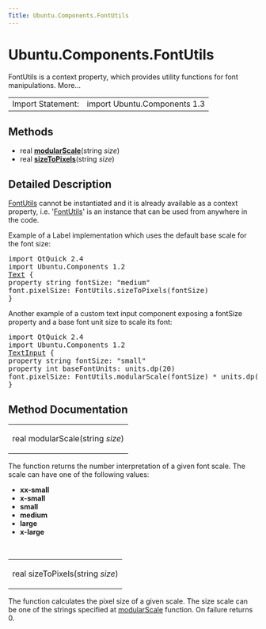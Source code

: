 ```yaml
---
Title: Ubuntu.Components.FontUtils
---
```


# Ubuntu.Components.FontUtils

<span class="subtitle"></span>
<!-- $$$FontUtils-brief -->
<p>FontUtils is a context property, which provides utility functions for font manipulations. More...</p>
<!-- @@@FontUtils -->
<table class="alignedsummary">
<tr><td class="memItemLeft rightAlign topAlign"> Import Statement:</td><td class="memItemRight bottomAlign"> import Ubuntu.Components 1.3</td></tr></table><ul>
</ul>
<h2 id="methods">Methods</h2>
<ul>
<li class="fn">real <b><b><a href="#modularScale-method">modularScale</a></b></b>(string <i>size</i>)</li>
<li class="fn">real <b><b><a href="#sizeToPixels-method">sizeToPixels</a></b></b>(string <i>size</i>)</li>
</ul>
<!-- $$$FontUtils-description -->
<h2 id="details">Detailed Description</h2>
</p>
<p><a href="index.html">FontUtils</a> cannot be instantiated and it is already available as a context property, i.e&#x2e; '<a href="index.html">FontUtils</a>' is an instance that can be used from anywhere in the code.</p>
<p>Example of a Label implementation which uses the default base scale for the font size:</p>
<pre class="qml">import QtQuick 2.4
import Ubuntu.Components 1.2
<span class="type"><a href="QtQuick.Text.md">Text</a></span> {
property <span class="type">string</span> <span class="name">fontSize</span>: <span class="string">&quot;medium&quot;</span>
<span class="name">font</span>.pixelSize: <span class="name">FontUtils</span>.<span class="name">sizeToPixels</span>(<span class="name">fontSize</span>)
}</pre>
<p>Another example of a custom text input component exposing a fontSize property and a base font unit size to scale its font:</p>
<pre class="qml">import QtQuick 2.4
import Ubuntu.Components 1.2
<span class="type"><a href="QtQuick.TextInput.md">TextInput</a></span> {
property <span class="type">string</span> <span class="name">fontSize</span>: <span class="string">&quot;small&quot;</span>
property <span class="type">int</span> <span class="name">baseFontUnits</span>: <span class="name">units</span>.<span class="name">dp</span>(<span class="number">20</span>)
<span class="name">font</span>.pixelSize: <span class="name">FontUtils</span>.<span class="name">modularScale</span>(<span class="name">fontSize</span>) <span class="operator">*</span> <span class="name">units</span>.<span class="name">dp</span>(<span class="name">baseFontUnits</span>)
}</pre>
<!-- @@@FontUtils -->
<h2>Method Documentation</h2>
<!-- $$$modularScale -->
<table class="qmlname"><tr valign="top" id="modularScale-method"><td class="tblQmlFuncNode"><p><span class="type">real</span> <span class="name">modularScale</span>(<span class="type">string</span><i> size</i>)</p></td></tr></table><p>The function returns the number interpretation of a given font scale. The scale can have one of the following values:</p>
<ul>
<li><b>xx-small</b></li>
<li><b>x-small</b></li>
<li><b>small</b></li>
<li><b>medium</b></li>
<li><b>large</b></li>
<li><b>x-large</b></li>
</ul>
<!-- @@@modularScale -->
<br/>
<!-- $$$sizeToPixels -->
<table class="qmlname"><tr valign="top" id="sizeToPixels-method"><td class="tblQmlFuncNode"><p><span class="type">real</span> <span class="name">sizeToPixels</span>(<span class="type">string</span><i> size</i>)</p></td></tr></table><p>The function calculates the pixel size of a given scale. The size scale can be one of the strings specified at <a href="#modularScale-method">modularScale</a> function. On failure returns 0.</p>
<!-- @@@sizeToPixels -->
<br/>
